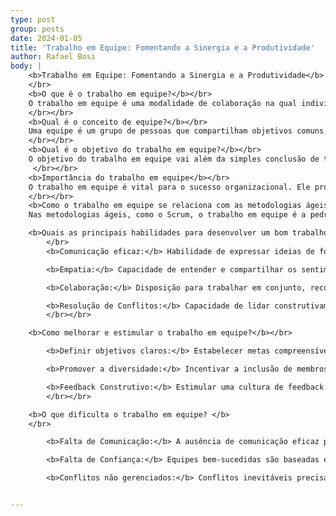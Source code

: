 ```yaml
---
type: post
group: posts
date: 2024-01-05
title: 'Trabalho em Equipe: Fomentando a Sinergia e a Produtividade'
author: Rafael Bosi
body: |
    <b>Trabalho em Equipe: Fomentando a Sinergia e a Produtividade</b>
    </br>
    <b>O que é o trabalho em equipe?</b></br>
    O trabalho em equipe é uma modalidade de colaboração na qual indivíduos combinam esforços, habilidades e conhecimentos para atingir objetivos comuns. Contrapondo-se ao trabalho individual, ele busca maximizar a eficiência por meio da interação entre os membros da equipe.
    </br></br>
    <b>Qual é o conceito de equipe?</b></br>
    Uma equipe é um grupo de pessoas que compartilham objetivos comuns, trabalham de maneira coordenada e colaborativa, cada uma contribuindo com suas habilidades específicas para alcançar resultados coletivos. A sinergia entre os membros é fundamental para o sucesso da equipe.
    </br></br>
    <b>Qual é o objetivo do trabalho em equipe?</b></br>
    O objetivo do trabalho em equipe vai além da simples conclusão de tarefas. Busca-se a criação de um ambiente onde a combinação de habilidades individuais, ideias e perspectivas resulte em soluções mais inovadoras, eficientes e abrangentes.
     </br></br>
    <b>Importância do trabalho em equipe</b></br>
    O trabalho em equipe é vital para o sucesso organizacional. Ele promove a troca de ideias, o compartilhamento de responsabilidades, a melhoria contínua e fortalece o senso de pertencimento. Além disso, equipes bem coordenadas superam desafios de forma mais eficaz.
    </br></br>
    <b>Como o trabalho em equipe se relaciona com as metodologias ágeis de desenvolvimento?</b></br>
    Nas metodologias ágeis, como o Scrum, o trabalho em equipe é a pedra angular. A colaboração constante, a adaptação rápida a mudanças e a entrega incremental são potencializadas por equipes coesas, que se ajustam dinamicamente às necessidades do projeto.</br></br>

    <b>Quais as principais habilidades para desenvolver um bom trabalho em equipe?</b>
        </br>
        <b>Comunicação eficaz:</b> Habilidade de expressar ideias de forma clara e ouvir atentamente as contribuições dos colegas.</br>

        <b>Empatia:</b> Capacidade de entender e compartilhar os sentimentos dos outros membros da equipe, promovendo um ambiente de compreensão mútua.  </br>

        <b>Colaboração:</b> Disposição para trabalhar em conjunto, reconhecendo a importância das contribuições individuais para o sucesso do grupo.</br>

        <b>Resolução de Conflitos:</b> Capacidade de lidar construtivamente com divergências, transformando desafios em oportunidades de aprendizado.
        </br></br>

    <b>Como melhorar e estimular o trabalho em equipe?</b></br>

        <b>Definir objetivos claros:</b> Estabelecer metas compreensíveis e mensuráveis para manter a equipe focada e alinhada.</br>

        <b>Promover a diversidade:</b> Incentivar a inclusão de membros com diferentes experiências e perspectivas, enriquecendo a capacidade de inovação e resolução de problemas.</br>

        <b>Feedback Construtivo:</b> Estimular uma cultura de feedback regular, promovendo o aprendizado contínuo e o aprimoramento individual e coletivo.
        </br></br>

    <b>O que dificulta o trabalho em equipe? </b>
    </br>

        <b>Falta de Comunicação:</b> A ausência de comunicação eficaz pode gerar mal-entendidos, conflitos e falta de alinhamento.</br>

        <b>Falta de Confiança:</b> Equipes bem-sucedidas são baseadas em confiança mútua. A desconfiança pode minar a colaboração e a eficácia.</br>

        <b>Conflitos não gerenciados:</b> Conflitos inevitáveis precisam ser tratados adequadamente para evitar impactos negativos na dinâmica da equipe. </br>


---
```

